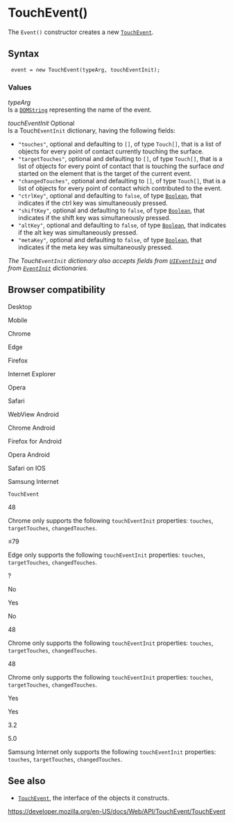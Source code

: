 TouchEvent()
============

The `Event()` constructor creates a new [`TouchEvent`](../touchevent).

Syntax
------

     event = new TouchEvent(typeArg, touchEventInit);

### Values

*typeArg*  
Is a [`DOMString`](../domstring) representing the name of the event.

 *touchEventInit* <span class="badge inline optional">Optional</span>   
Is a Touch`EventInit` dictionary, having the following fields:

-   `"touches"`, optional and defaulting to `[]`, of type `Touch[]`, that is a list of objects for every point of contact currently touching the surface.
-   `"targetTouches"`, optional and defaulting to `[]`, of type `Touch[]`, that is a list of objects for every point of contact that is touching the surface *and* started on the element that is the target of the current event.
-   `"changedTouches"`, optional and defaulting to `[]`, of type `Touch[]`, that is a list of objects for every point of contact which contributed to the event.
-   `"ctrlKey"`, optional and defaulting to `false`, of type [`Boolean`](https://developer.mozilla.org/en-US/docs/Web/JavaScript/Reference/Global_Objects/Boolean), that indicates if the ctrl key was simultaneously pressed.
-   `"shiftKey"`, optional and defaulting to `false`, of type [`Boolean`](https://developer.mozilla.org/en-US/docs/Web/JavaScript/Reference/Global_Objects/Boolean), that indicates if the shift key was simultaneously pressed.
-   `"altKey"`, optional and defaulting to `false`, of type [`Boolean`](https://developer.mozilla.org/en-US/docs/Web/JavaScript/Reference/Global_Objects/Boolean), that indicates if the alt key was simultaneously pressed.
-   `"metaKey"`, optional and defaulting to `false`, of type [`Boolean`](https://developer.mozilla.org/en-US/docs/Web/JavaScript/Reference/Global_Objects/Boolean), that indicates if the meta key was simultaneously pressed.

*The Touch`EventInit` dictionary also accepts fields from [`UIEventInit`](../uievent/uievent) and from [`EventInit`](../event/event) dictionaries.*

Browser compatibility
---------------------

Desktop

Mobile

Chrome

Edge

Firefox

Internet Explorer

Opera

Safari

WebView Android

Chrome Android

Firefox for Android

Opera Android

Safari on IOS

Samsung Internet

`TouchEvent`

48

Chrome only supports the following `touchEventInit` properties: `touches`, `targetTouches`, `changedTouches`.

≤79

Edge only supports the following `touchEventInit` properties: `touches`, `targetTouches`, `changedTouches`.

?

No

Yes

No

48

Chrome only supports the following `touchEventInit` properties: `touches`, `targetTouches`, `changedTouches`.

48

Chrome only supports the following `touchEventInit` properties: `touches`, `targetTouches`, `changedTouches`.

Yes

Yes

3.2

5.0

Samsung Internet only supports the following `touchEventInit` properties: `touches`, `targetTouches`, `changedTouches`.

See also
--------

-   [`TouchEvent`](../touchevent), the interface of the objects it constructs.

<a href="https://developer.mozilla.org/en-US/docs/Web/API/TouchEvent/TouchEvent" class="_attribution-link">https://developer.mozilla.org/en-US/docs/Web/API/TouchEvent/TouchEvent</a>
